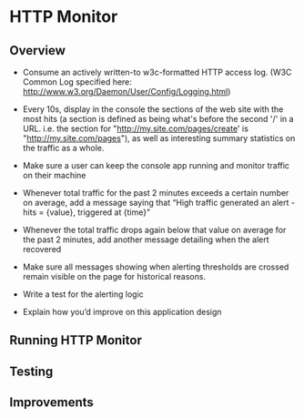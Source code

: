 # HTTP Monitor

## Overview
* Consume an actively written-to w3c-formatted HTTP access log. (W3C Common Log specified here: http://www.w3.org/Daemon/User/Config/Logging.html)

* Every 10s, display in the console the sections of the web site with the most hits (a section is defined as being what's before the second '/' in a URL. i.e. the section for "http://my.site.com/pages/create' is "http://my.site.com/pages"), as well as interesting summary statistics on the traffic as a whole.

* Make sure a user can keep the console app running and monitor traffic on their machine

* Whenever total traffic for the past 2 minutes exceeds a certain number on average, add a message saying that “High traffic generated an alert - hits = {value}, triggered at {time}”

* Whenever the total traffic drops again below that value on average for the past 2 minutes, add another message detailing when the alert recovered

* Make sure all messages showing when alerting thresholds are crossed remain visible on the page for historical reasons.

* Write a test for the alerting logic

* Explain how you’d improve on this application design

## Running HTTP Monitor

## Testing

## Improvements
